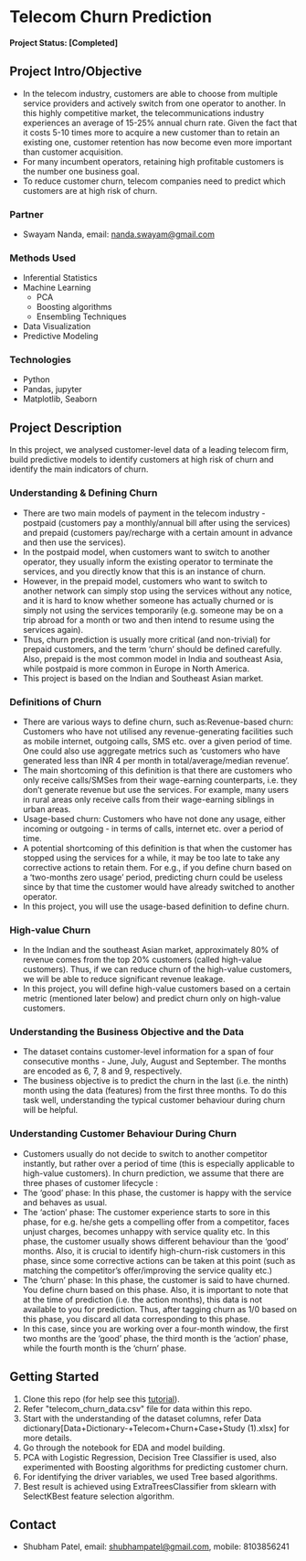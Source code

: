 # Telecom Churn Prediction

#### Project Status: [Completed]

## Project Intro/Objective
* In the telecom industry, customers are able to choose from multiple service providers and actively switch from one operator to another. In this highly competitive market, the telecommunications industry experiences an average of 15-25% annual churn rate. Given the fact that it costs 5-10 times more to acquire a new customer than to retain an existing one, customer retention has now become even more important than customer acquisition.
* For many incumbent operators, retaining high profitable customers is the number one business goal.
* To reduce customer churn, telecom companies need to predict which customers are at high risk of churn.

### Partner
* Swayam Nanda, email: nanda.swayam@gmail.com

### Methods Used
* Inferential Statistics
* Machine Learning
   * PCA
   * Boosting algorithms
   * Ensembling Techniques
* Data Visualization
* Predictive Modeling

### Technologies
* Python
* Pandas, jupyter
* Matplotlib, Seaborn

## Project Description
In this project, we analysed customer-level data of a leading telecom firm, build predictive models to identify customers at high risk of churn and identify the main indicators of churn.
   ### Understanding & Defining Churn
   * There are two main models of payment in the telecom industry - postpaid (customers pay a monthly/annual bill after using the services) and prepaid (customers pay/recharge with a certain amount in advance and then use the services).
   * In the postpaid model, when customers want to switch to another operator, they usually inform the existing operator to terminate  the services, and you directly know that this is an instance of churn.
   * However, in the prepaid model, customers who want to switch to another network can simply stop using the services without any notice, and it is hard to know whether someone has actually churned or is simply not using the services temporarily (e.g. someone may be on a trip abroad for a month or two and then intend to resume using the services again).
   * Thus, churn prediction is usually more critical (and non-trivial) for prepaid customers, and the term ‘churn’ should be defined carefully.  Also, prepaid is the most common model in India and southeast Asia, while postpaid is more common in Europe in North America.
   * This project is based on the Indian and Southeast Asian market.
   
   ### Definitions of Churn
   * There are various ways to define churn, such as:Revenue-based churn: Customers who have not utilised any revenue-generating facilities such as mobile internet, outgoing calls, SMS etc. over a given period of time. One could also use aggregate metrics such as ‘customers who have generated less than INR 4 per month in total/average/median revenue’.
   * The main shortcoming of this definition is that there are customers who only receive calls/SMSes from their wage-earning counterparts, i.e. they don’t generate revenue but use the services. For example, many users in rural areas only receive calls from their wage-earning siblings in urban areas.
   * Usage-based churn: Customers who have not done any usage, either incoming or outgoing - in terms of calls, internet etc. over a period of time.
   * A potential shortcoming of this definition is that when the customer has stopped using the services for a while, it may be too late to take any corrective actions to retain them. For e.g., if you define churn based on a ‘two-months zero usage’ period, predicting churn could be useless since by that time the customer would have already switched to another operator.
   * In this project, you will use the usage-based definition to define churn.
   
   ### High-value Churn
   * In the Indian and the southeast Asian market, approximately 80% of revenue comes from the top 20% customers (called high-value customers). Thus, if we can reduce churn of the high-value customers, we will be able to reduce significant revenue leakage.
   * In this project, you will define high-value customers based on a certain metric (mentioned later below) and predict churn only on high-value customers.
   
   ### Understanding the Business Objective and the Data
   * The dataset contains customer-level information for a span of four consecutive months - June, July, August and September. The months are encoded as 6, 7, 8 and 9, respectively. 
   * The business objective is to predict the churn in the last (i.e. the ninth) month using the data (features) from the first three months. To do this task well, understanding the typical customer behaviour during churn will be helpful.
   
   ### Understanding Customer Behaviour During Churn
   * Customers usually do not decide to switch to another competitor instantly, but rather over a period of time (this is especially applicable to high-value customers). In churn prediction, we assume that there are three phases of customer lifecycle :
   * The ‘good’ phase: In this phase, the customer is happy with the service and behaves as usual.
   * The ‘action’ phase: The customer experience starts to sore in this phase, for e.g. he/she gets a compelling offer from a  competitor, faces unjust charges, becomes unhappy with service quality etc. In this phase, the customer usually shows different behaviour than the ‘good’ months. Also, it is crucial to identify high-churn-risk customers in this phase, since some corrective actions can be taken at this point (such as matching the competitor’s offer/improving the service quality etc.)
   * The ‘churn’ phase: In this phase, the customer is said to have churned. You define churn based on this phase. Also, it is important to note that at the time of prediction (i.e. the action months), this data is not available to you for prediction. Thus, after tagging churn as 1/0 based on this phase, you discard all data corresponding to this phase.
   * In this case, since you are working over a four-month window, the first two months are the ‘good’ phase, the third month is the ‘action’ phase, while the fourth month is the ‘churn’ phase.


## Getting Started
1. Clone this repo (for help see this [tutorial](https://help.github.com/articles/cloning-a-repository/)).
2. Refer "telecom_churn_data.csv" file for data within this repo.
3. Start with the understanding of the dataset columns, refer Data dictionary[Data+Dictionary-+Telecom+Churn+Case+Study (1).xlsx] for more details.
4. Go through the notebook for EDA and model building.
5. PCA with Logistic Regression, Decision Tree Classifier is used, also experimented with Boosting algorithms for predicting customer churn.
6. For identifying the driver variables, we used Tree based algorithms.
7. Best result is achieved using ExtraTreesClassifier from sklearn with SelectKBest feature selection algorithm.


## Contact
* Shubham Patel, email: shubhampatel@gmail.com, mobile: 8103856241
